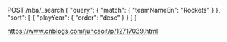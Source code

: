
POST /nba/_search
{
  "query": {
    "match": {
      "teamNameEn": "Rockets"
    }
  },
  "sort": [
    {
      "playYear": {
        "order": "desc"
      }
    }
  ]
}

https://www.cnblogs.com/juncaoit/p/12717039.html